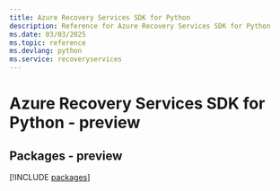 ```yaml
---
title: Azure Recovery Services SDK for Python
description: Reference for Azure Recovery Services SDK for Python
ms.date: 03/03/2025
ms.topic: reference
ms.devlang: python
ms.service: recoveryservices
---
```

# Azure Recovery Services SDK for Python - preview
## Packages - preview
[!INCLUDE [packages](recovery-services-index.md)]